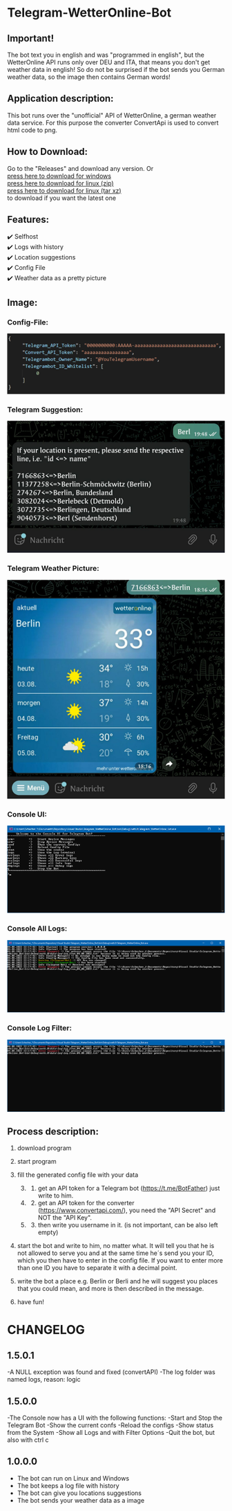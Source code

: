 ﻿# Telegram-WetterOnline-Bot

## Important!
The bot text you in english and was "programmed in english", but the WetterOnline API runs only over DEU and ITA, that means you don't get weather data in english! So do not be surprised if the bot sends you German weather data, so the image then contains German words!

## Application description:

This bot runs over the "unofficial" API of WetterOnline, a german weather data service. For this purpose the converter ConvertApi is used to convert html code to png.


## How to Download:

Go to the "Releases" and download any version.
Or <br/>
[press here to download for windows](https://github.com/Schecher1/Telegram_WetterOnline_Bot/releases/download/Telegram-WetterOnline-Bot-Vers-1.5.0.0/Telegram_WetterOnline_Bot-WindowsX64.zip) <br/>
[press here to download for linux (zip)](https://github.com/Schecher1/Telegram_WetterOnline_Bot/releases/download/Telegram-WetterOnline-Bot-Vers-1.5.0.0/Telegram_WetterOnline_Bot-LinuxX64.zip)<br/>
[press here to download for linux (tar xz)](https://github.com/Schecher1/Telegram_WetterOnline_Bot/releases/download/Telegram-WetterOnline-Bot-Vers-1.5.0.0/Telegram_WetterOnline_Bot-LinuxX64.tar.xz)<br/>
to download if you want the latest one


## Features:

✔️ Selfhost<br/>
✔️ Logs with history<br/>
✔️ Location suggestions<br/>
✔️ Config File<br/>
✔️ Weather data as a pretty picture<br/>

## Image:
### Config-File:
![Config-File](IMAGES/Version%201.0.0.0/ConfigFile.PNG)

### Telegram Suggestion:
![Telegram-Suggestion](IMAGES/Version%201.0.0.0/TelegramSuggestion.png)

### Telegram Weather Picture:
![Telegram-Weather-Picture](IMAGES/Version%201.0.0.0/TelegramWeatherPicture.png)

### Console UI:
![Console-UI](IMAGES/Version%201.5.0.0/ConsoleUI_UI.PNG)

### Console All Logs:
![Console-All-Logs](IMAGES/Version%201.5.0.0/ConsoleUI_Log_All.PNG)

### Console Log Filter:
![Console-Log-Filter](IMAGES/Version%201.5.0.0/ConsoleUI_Log_Err.PNG)


## Process description:

1. download program

2. start program

3. fill the generated config file with your data 

     3. 1. get an API token for a Telegram bot (https://t.me/BotFather) just write to him.

     3. 2. get an API token for the converter (https://www.convertapi.com/), you need the "API Secret" and NOT the "API Key".

     3. 3. then write you username in it. (is not important, can be also left empty)

4. start the bot and write to him, no matter what. It will tell you that he is not allowed to serve you and at the same time he´s send you your ID, which you then have to enter in the config file. If you want to enter more than one ID you have to separate it with a decimal point.

5. write the bot a place e.g. Berlin or Berli and he will suggest you places that you could mean, and more is then described in the message.

6. have fun!


# CHANGELOG

## 1.5.0.1
-A NULL exception was found and fixed (convertAPI)
-The log folder was named logs, reason: logic

## 1.5.0.0
-The Console now has a UI with the following functions:
    -Start and Stop the Telegram Bot
    -Show the current confs
    -Reload the configs
    -Show status from the System
    -Show all Logs and with Filter Options
    -Quit the bot, but also with ctrl c

## 1.0.0.0
- The bot can run on Linux and Windows
- The bot keeps a log file with history
- The bot can give you locations suggestions
- The bot sends your weather data as a image
